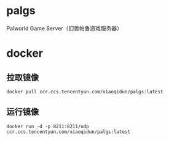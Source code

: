 # palgs

Palworld Game Server（幻兽帕鲁游戏服务器）

# docker

## 拉取镜像

```
docker pull ccr.ccs.tencentyun.com/xiaoqidun/palgs:latest
```

## 运行镜像

```
docker run -d -p 8211:8211/udp ccr.ccs.tencentyun.com/xiaoqidun/palgs:latest
```
